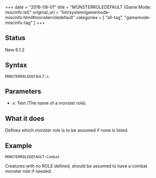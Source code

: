 +++
date = "2016-08-01"
title = "MONSTERROLEDEFAULT (Game Mode: miscinfo.lst)"
original_url = "list/system/gamemode-miscinfo.html#monsterroledefault"
categories = [ "all-tag", "gamemode-miscinfo-tag" ]
+++

## Status

New 6.1.2

## Syntax

`MONSTERROLEDEFAULT:x`

## Parameters

-   x: Text (The name of a monster role).



What it does
------------

Defines which monster role is to be assumed if none is listed.

Example
-------

`MONSTERROLEDEFAULT:Combat`

Creatures with no ROLE defined, should be assumed to have a combat
monster role if needed.

